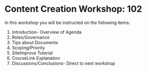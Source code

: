 # Content Creation Workshop: 102

In this workshop you will be instructed on the following items:

1. Introduction- Overview of Agenda
2. Roles/Governance
3. Tips about Documents
4. Scoping/Priority
5. SiteImprove Tutorial
6. CourseLink Explanation
7. Discussions/Conclusions- Direct to next workshop
